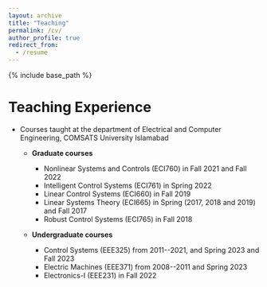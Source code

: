 ```yaml
---
layout: archive
title: "Teaching"
permalink: /cv/
author_profile: true
redirect_from:
  - /resume
---
```


{% include base_path %}

Teaching Experience
======
* Courses taught at the department of Electrical and Computer Engineering, COMSATS University Islamabad
  * **Graduate courses**
    * Nonlinear Systems and Controls (ECI760) in Fall 2021 and Fall 2022
    * Intelligent Control Systems (ECI761) in Spring 2022 
    * Linear Control Systems (ECI660) in Fall 2019
    * Linear Systems Theory (ECI665) in Spring (2017, 2018 and 2019) and Fall 2017
    * Robust Control Systems (ECI765) in Fall 2018
 
  * **Undergraduate courses**
    * Control Systems (EEE325) from 2011--2021, and Spring 2023 and Fall 2023
    * Electric Machines (EEE371) from 2008--2011 and Spring 2023
    * Electronics-I (EEE231) in Fall 2022
